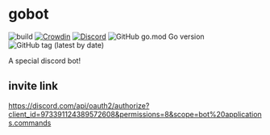 # gobot 
![build](https://github.com/sabafly/gobot/actions/workflows/codeql.yml/badge.svg) [![Crowdin](https://badges.crowdin.net/gobot/localized.svg)](https://crowdin.com/project/gobot) [![Discord](https://img.shields.io/discord/1005139879799291936?color=5865F2&logo=Discord&logoColor=white)](https://discord.gg/hnNBD8QNmB) ![GitHub go.mod Go version](https://img.shields.io/github/go-mod/go-version/ikafly144/gobot) ![GitHub tag (latest by date)](https://img.shields.io/github/v/tag/ikafly144/gobot)

A special discord bot!

## invite link

https://discord.com/api/oauth2/authorize?client_id=973391124389572608&permissions=8&scope=bot%20applications.commands
